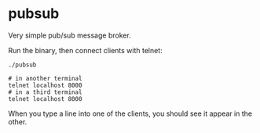 # pubsub

Very simple pub/sub message broker.

Run the binary, then connect clients with telnet:

    ./pubsub

    # in another terminal
    telnet localhost 8000
    # in a third terminal
    telnet localhost 8000


When you type a line into one of the clients, you should see it appear in the other.